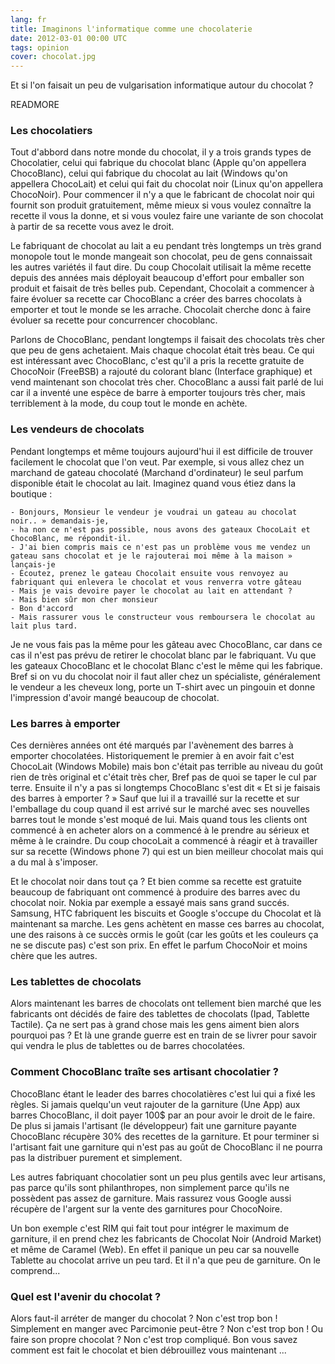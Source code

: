 ```yaml
---
lang: fr
title: Imaginons l'informatique comme une chocolaterie
date: 2012-03-01 00:00 UTC
tags: opinion
cover: chocolat.jpg
---
```


Et si l'on faisait un peu de vulgarisation informatique autour du chocolat ?

READMORE

### Les chocolatiers

Tout d'abbord dans notre monde du chocolat, il y a trois grands types de Chocolatier, celui qui fabrique du chocolat blanc (Apple qu'on appellera ChocoBlanc), celui qui fabrique du chocolat au lait (Windows qu'on appellera ChocoLait) et celui qui fait du chocolat noir (Linux qu'on appellera ChocoNoir). Pour commencer il n'y a que le fabricant de chocolat noir qui fournit son produit gratuitement, même mieux si vous voulez connaître la recette il vous la donne, et si vous voulez faire une variante de son chocolat à partir de sa recette vous avez le droit.

Le fabriquant de chocolat au lait a eu pendant très longtemps un très grand monopole tout le monde mangeait son chocolat, peu de gens connaissait les autres variétés il faut dire. Du coup Chocolait utilisait la même recette depuis des années mais déployait beaucoup d'effort pour emballer son produit et faisait de très belles pub. Cependant, Chocolait a commencer à faire évoluer sa recette car ChocoBlanc a créer des barres chocolats à emporter et tout le monde se les arrache. Chocolait cherche donc à faire évoluer sa recette pour concurrencer chocoblanc.

Parlons de ChocoBlanc, pendant longtemps il faisait des chocolats très cher que peu de gens achetaient. Mais chaque chocolat était très beau. Ce qui est intéressant avec ChocoBlanc, c'est qu'il a pris la recette gratuite de ChocoNoir (FreeBSB) a rajouté du colorant blanc (Interface graphique) et vend maintenant son chocolat très cher. ChocoBlanc a aussi fait parlé de lui car il a inventé une espèce de barre à emporter toujours très cher, mais terriblement à la mode, du coup tout le monde en achète.

### Les vendeurs de chocolats
Pendant longtemps et même toujours aujourd'hui il est difficile de trouver facilement le chocolat que l'on veut. Par exemple, si vous allez chez un marchand de gateau chocolaté (Marchand d'ordinateur) le seul parfum disponible était le chocolat au lait. Imaginez quand vous étiez dans la boutique :

    - Bonjours, Monsieur le vendeur je voudrai un gateau au chocolat noir.. » demandais-je,
    - ha non ce n'est pas possible, nous avons des gateaux ChocoLait et ChocoBlanc, me répondit-il.
    - J'ai bien compris mais ce n'est pas un problème vous me vendez un gateau sans chocolat et je le rajouterai moi même à la maison » lançais-je
    - Écoutez, prenez le gateau Chocolait ensuite vous renvoyez au fabriquant qui enlevera le chocolat et vous renverra votre gâteau
    - Mais je vais devoire payer le chocolat au lait en attendant ?
    - Mais bien sûr mon cher monsieur
    - Bon d'accord
    - Mais rassurer vous le constructeur vous remboursera le chocolat au lait plus tard.

Je ne vous fais pas la même pour les gâteau avec ChocoBlanc, car dans ce cas il n'est pas prévu de retirer le chocolat blanc par le fabriquant. Vu que les gateaux ChocoBlanc et le chocolat Blanc c'est le même qui les fabrique. Bref si on vu du chocolat noir il faut aller chez un spécialiste, généralement le vendeur a les cheveux long, porte un T-shirt avec un pingouin et donne l'impression d'avoir mangé beaucoup de chocolat.

### Les barres à emporter
Ces dernières années ont été marqués par l'avènement des barres à emporter chocolatées. Historiquement le premier à en avoir fait c'est ChocoLait (Windows Mobile) mais bon c'était pas terrible au niveau du goût rien de très original et c'était très cher, Bref pas de quoi se taper le cul par terre. Ensuite il n'y a pas si longtemps ChocoBlanc s'est dit « Et si je faisais des barres à emporter ? » Sauf que lui il a travaillé sur la recette et sur l'emballage du coup quand il est arrivé sur le marché avec ses nouvelles barres tout le monde s'est moqué de lui. Mais quand tous les clients ont commencé à en acheter alors on a commencé à le prendre au sérieux et même à le craindre. Du coup chocoLait a commencé à réagir et à travailler sur sa recette (Windows phone 7) qui est un bien meilleur chocolat mais qui a du mal à s'imposer.

Et le chocolat noir dans tout ça ? Et bien comme sa recette est gratuite beaucoup de fabriquant ont commencé à produire des barres avec du chocolat noir. Nokia par exemple a essayé mais sans grand succés. Samsung, HTC fabriquent les biscuits et Google s'occupe du Chocolat et là maintenant sa marche. Les gens achètent en masse ces barres au chocolat, une des raisons à ce succès ormis le goût (car les goûts et les couleurs ça ne se discute pas) c'est son prix. En effet le parfum ChocoNoir et moins chère que les autres.

### Les tablettes de chocolats
Alors maintenant les barres de chocolats ont tellement bien marché que les fabricants ont décidés de faire des tablettes de chocolats (Ipad, Tablette Tactile). Ça ne sert pas à grand chose mais les gens aiment bien alors pourquoi pas ? Et là une grande guerre est en train de se livrer pour savoir qui vendra le plus de tablettes ou de barres chocolatées.

### Comment ChocoBlanc traîte ses artisant chocolatier ?
ChocoBlanc étant le leader des barres chocolatières c'est lui qui a fixé les règles. Si jamais quelqu'un veut rajouter de la garniture (Une App) aux barres ChocoBlanc, il doit payer 100$ par an pour avoir le droit de le faire. De plus si jamais l'artisant (le développeur) fait une garniture payante ChocoBlanc récupère 30% des recettes de la garniture. Et pour terminer si l'artisant fait une garniture qui n'est pas au goût de ChocoBlanc il ne pourra pas la distribuer purement et simplement.

Les autres fabriquant chocolatier sont un peu plus gentils avec leur artisans, pas parce qu'ils sont philanthropes, non simplement parce qu'ils ne possèdent pas assez de garniture. Mais rassurez vous Google aussi récupère de l'argent sur la vente des garnitures pour ChocoNoire.

Un bon exemple c'est RIM qui fait tout pour intégrer le maximum de garniture, il en prend chez les fabricants de Chocolat Noir (Android Market) et même de Caramel (Web). En effet il panique un peu car sa nouvelle Tablette au chocolat arrive un peu tard. Et il n'a que peu de garniture. On le comprend...

### Quel est l'avenir du chocolat ?
Alors faut-il arréter de manger du chocolat ? Non c'est trop bon ! Simplement en manger avec Parcimonie peut-être ? Non c'est trop bon ! Ou faire son propre chocolat ? Non c'est trop compliqué. Bon vous savez comment est fait le chocolat et bien débrouillez vous maintenant ...